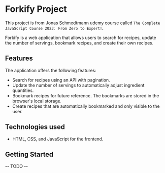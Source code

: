 # Forkify Project

This project is from Jonas Schmedtmann udemy course called `The Complete JavaScript Course 2023: From Zero to Expert!`.

Forkify is a web application that allows users to search for recipes, update the number of servings, bookmark recipes, and create their own recipes.

## Features
The application offers the following features:

- Search for recipes using an API with pagination.
- Update the number of servings to automatically adjust ingredient quantities.
- Bookmark recipes for future reference. The bookmarks are stored in the browser's local storage.
- Create recipes that are automatically bookmarked and only visible to the user.

## Technologies used

- HTML, CSS, and JavaScript for the frontend.


## Getting Started

-- TODO --